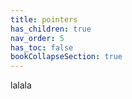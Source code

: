 ```yaml
---
title: pointers
has_children: true
nav_order: 5
has_toc: false
bookCollapseSection: true
---
```


lalala